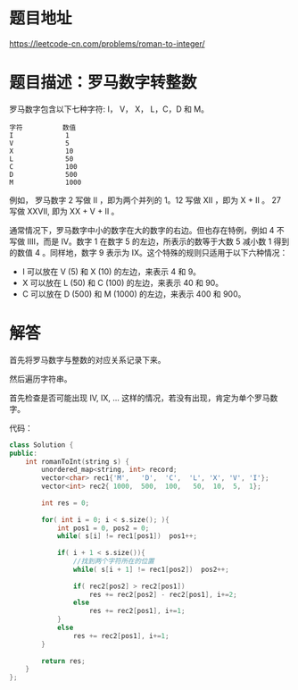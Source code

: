 # 题目地址
https://leetcode-cn.com/problems/roman-to-integer/

# 题目描述：罗马数字转整数
罗马数字包含以下七种字符: I， V， X， L，C，D 和 M。

```
字符          数值
I             1
V             5
X             10
L             50
C             100
D             500
M             1000
```

例如， 罗马数字 2 写做 II ，即为两个并列的 1。12 写做 XII ，即为 X + II 。 27 写做  XXVII, 即为 XX + V + II 。

通常情况下，罗马数字中小的数字在大的数字的右边。但也存在特例，例如 4 不写做 IIII，而是 IV。数字 1 在数字 5 的左边，所表示的数等于大数 5 减小数 1 得到的数值 4 。同样地，数字 9 表示为 IX。这个特殊的规则只适用于以下六种情况：

- I 可以放在 V (5) 和 X (10) 的左边，来表示 4 和 9。
- X 可以放在 L (50) 和 C (100) 的左边，来表示 40 和 90。 
- C 可以放在 D (500) 和 M (1000) 的左边，来表示 400 和 900。

# 解答
首先将罗马数字与整数的对应关系记录下来。

然后遍历字符串。

首先检查是否可能出现 IV, IX, ... 这样的情况，若没有出现，肯定为单个罗马数字。

代码：
```cpp
class Solution {
public:
    int romanToInt(string s) {
        unordered_map<string, int> record;
        vector<char> rec1{'M',   'D',  'C',  'L', 'X', 'V', 'I'};
        vector<int> rec2{ 1000,  500,  100,   50,  10,  5,  1};
        
        int res = 0;
        
        for( int i = 0; i < s.size(); ){
            int pos1 = 0, pos2 = 0;
            while( s[i] != rec1[pos1])  pos1++;
            
            if( i + 1 < s.size()){
                //找到两个字符所在的位置
                while( s[i + 1] != rec1[pos2])  pos2++;
                
                if( rec2[pos2] > rec2[pos1])
                    res += rec2[pos2] - rec2[pos1], i+=2;
                else
                    res += rec2[pos1], i+=1;
            }
            else
                res += rec2[pos1], i+=1; 
        }
        
        return res;
    }
};
```
